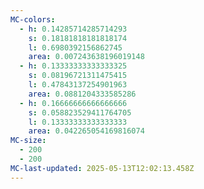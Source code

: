 ```yaml
---
MC-colors:
  - h: 0.14285714285714293
    s: 0.18181818181818174
    l: 0.6980392156862745
    area: 0.007243638196019148
  - h: 0.13333333333333325
    s: 0.08196721311475415
    l: 0.47843137254901963
    area: 0.0881204333585286
  - h: 0.16666666666666666
    s: 0.058823529411764705
    l: 0.13333333333333333
    area: 0.042265054169816074
MC-size:
  - 200
  - 200
MC-last-updated: 2025-05-13T12:02:13.458Z
---
```

